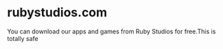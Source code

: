 # rubystudios.com
You can download our apps and games from Ruby Studios for free.This is totally safe
